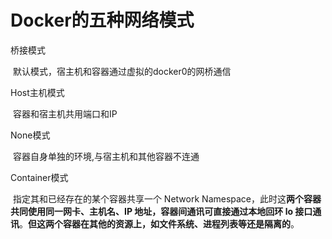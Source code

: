 # Docker的五种网络模式

桥接模式

​	默认模式，宿主机和容器通过虚拟的docker0的网桥通信

Host主机模式	

​	容器和宿主机共用端口和IP

None模式

​	容器自身单独的环境,与宿主机和其他容器不连通

Container模式

​	指定其和已经存在的某个容器共享一个 Network Namespace，此时这**两个容器共同使用同一网卡、主机名、IP 地址，容器间通讯可直接通过本地回环 lo 接口通讯**。**但这两个容器在其他的资源上，如文件系统、进程列表等还是隔离的**。